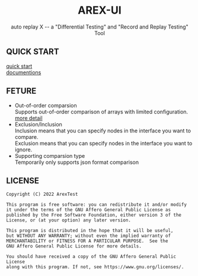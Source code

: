 <div align="center"><h1>AREX-UI</h1></div>
<div align="center">auto replay X -- a "Differential Testing" and "Record and Replay Testing" Tool</div>

## QUICK START

[quick start](https://github.com/arextest/dev-ops#arex-install)\
[documentions](./documents/introduction.md)

## FETURE

- Out-of-order comparsion\
  Supports out-of-order comparison of arrays with limited configuration. [more detail](url)
- Exclusion/Inclusion\
  Inclusion means that you can specify nodes in the interface you want to compare.\
  Exclusion means that you can specify nodes in the interface you want to ignore.
- Supporting comparsion type\
  Temporarily only supports json format comparison

## LICENSE

```text
Copyright (C) 2022 ArexTest

This program is free software: you can redistribute it and/or modify
it under the terms of the GNU Affero General Public License as
published by the Free Software Foundation, either version 3 of the
License, or (at your option) any later version.

This program is distributed in the hope that it will be useful,
but WITHOUT ANY WARRANTY; without even the implied warranty of
MERCHANTABILITY or FITNESS FOR A PARTICULAR PURPOSE.  See the
GNU Affero General Public License for more details.

You should have received a copy of the GNU Affero General Public License
along with this program. If not, see https://www.gnu.org/licenses/.
```
